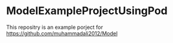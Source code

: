 # ModelExampleProjectUsingPod
This repositry is an example porject for https://github.com/muhammadali2012/Model
